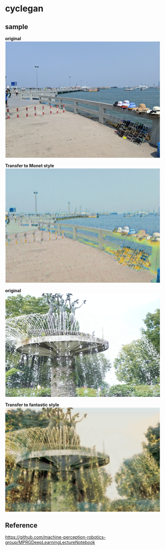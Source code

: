 # cyclegan
## sample
**original**
<img src=https://github.com/TakeruEndo/GDL_pytorch/blob/main/cycleGAN/sample/photo1.png width=600></a>

**Transfer to Monet style**
<img src=https://github.com/TakeruEndo/GDL_pytorch/blob/main/cycleGAN/sample/photo1_monet.png width=600></a>

**original**
<img src=https://github.com/TakeruEndo/GDL_pytorch/blob/main/cycleGAN/sample/photo2.png width=600></a>

**Transfer to fantastic style**
<img src=https://github.com/TakeruEndo/GDL_pytorch/blob/main/cycleGAN/sample/photo2_fantasy.png width=600></a>

## Reference
https://github.com/machine-perception-robotics-group/MPRGDeepLearningLectureNotebook